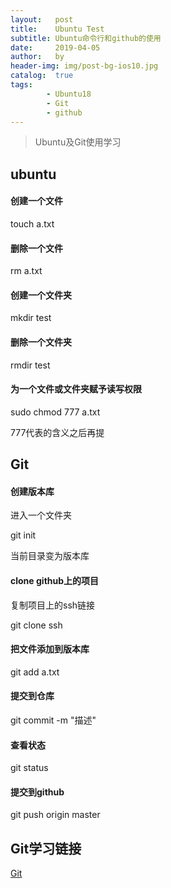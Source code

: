 ```yaml
---
layout:   post
title:    Ubuntu Test
subtitle: Ubuntu命令行和github的使用
date:     2019-04-05
author:   by
header-img: img/post-bg-ios10.jpg
catalog:  true
tags:
        - Ubuntu18
        - Git
        - github
---
```

>Ubuntu及Git使用学习

## ubuntu
#### 创建一个文件
touch a.txt
#### 删除一个文件
rm a.txt
#### 创建一个文件夹
mkdir test
#### 删除一个文件夹
rmdir test
#### 为一个文件或文件夹赋予读写权限
sudo chmod 777 a.txt

777代表的含义之后再提

## Git
#### 创建版本库

进入一个文件夹

git init

当前目录变为版本库

#### clone github上的项目
复制项目上的ssh链接

git clone ssh
#### 把文件添加到版本库
git add a.txt
#### 提交到仓库
git commit -m "描述"
#### 查看状态
git status
#### 提交到github
git push origin master
 
## Git学习链接
[Git](https://www.liaoxuefeng.com/wiki/0013739516305929606dd18361248578c67b8067c8c017b000/ "Git")

